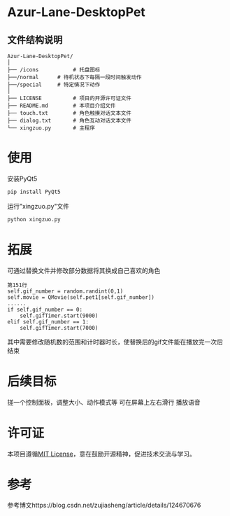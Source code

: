 # Azur-Lane-DesktopPet

## 文件结构说明

```
Azur-Lane-DesktopPet/
│
├── /icons           # 托盘图标
├──/normal      # 待机状态下每隔一段时间触发动作
├──/special     # 特定情况下动作
│
├── LICENSE          # 项目的开源许可证文件
├── README.md        # 本项目介绍文件
├── touch.txt        # 角色触摸对话文本文件
├── dialog.txt       # 角色互动对话文本文件
└── xingzuo.py       # 主程序
```
# 使用
安装PyQt5
```Python
pip install PyQt5
```
运行"xingzuo.py"文件
```Python
python xingzuo.py
```
# 拓展
可通过替换文件并修改部分数据将其换成自己喜欢的角色
```
第151行
self.gif_number = random.randint(0,1)
self.movie = QMovie(self.pet1[self.gif_number])
......
if self.gif_number == 0:
    self.gifTimer.start(9000)   
elif self.gif_number == 1:
    self.gifTimer.start(7000)
```
其中需要修改随机数的范围和计时器时长，使替换后的gif文件能在播放完一次后结束
# 后续目标
搓一个控制面板，调整大小、动作模式等
可在屏幕上左右滑行
播放语音

# 许可证
本项目遵循[MIT License](LICENSE)，意在鼓励开源精神，促进技术交流与学习。

# 参考
参考博文https://blog.csdn.net/zujiasheng/article/details/124670676
